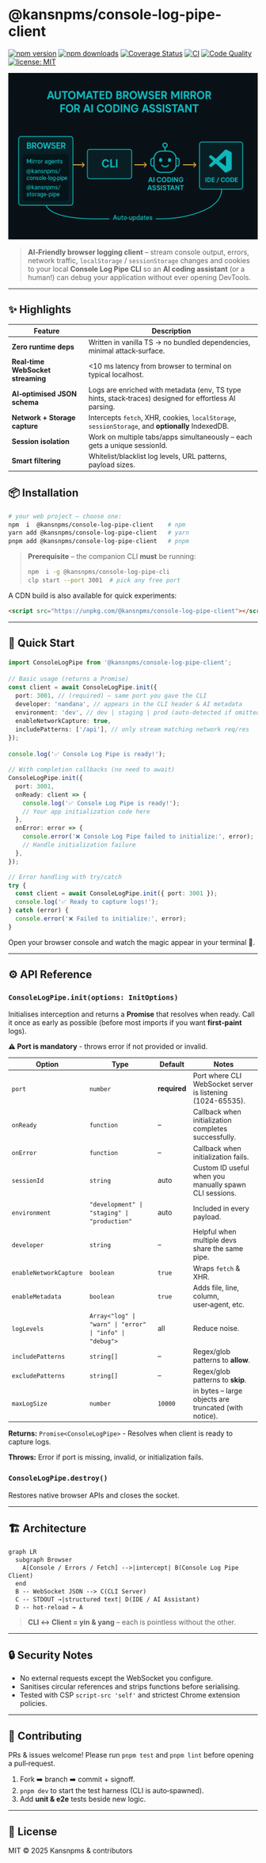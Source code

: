 # @kansnpms/console-log-pipe-client

[![npm version](https://img.shields.io/npm/v/@kansnpms/console-log-pipe-client.svg)](https://www.npmjs.com/package/@kansnpms/console-log-pipe-client)
[![npm downloads](https://img.shields.io/npm/dt/@kansnpms/console-log-pipe-client.svg)](https://www.npmjs.com/package/@kansnpms/console-log-pipe-client)
[![Coverage Status](https://img.shields.io/badge/coverage-96.77%25-brightgreen.svg)](https://github.com/kgptapps/consolelogpipe)
[![CI](https://github.com/kgptapps/consolelogpipe/actions/workflows/ci.yml/badge.svg)](https://github.com/kgptapps/consolelogpipe/actions/workflows/ci.yml)
[![Code Quality](https://github.com/kgptapps/consolelogpipe/actions/workflows/code-quality.yml/badge.svg)](https://github.com/kgptapps/consolelogpipe/actions/workflows/code-quality.yml)
[![license: MIT](https://img.shields.io/badge/License-MIT-green.svg)](LICENSE)

![Console Log Pipe Client](https://raw.githubusercontent.com/kgptapps/consolelogpipe/main/images/KansBrowserMirrorAgents.png)

> **AI‑Friendly browser logging client** – stream console output, errors, network traffic,
> `localStorage` / `sessionStorage` changes and cookies to your local **Console Log Pipe CLI** so an
> **AI coding assistant** (or a human!) can debug your application without ever opening DevTools.

---

## ✨ Highlights

| Feature                           | Description                                                                                            |
| --------------------------------- | ------------------------------------------------------------------------------------------------------ |
| **Zero runtime deps**             | Written in vanilla TS → no bundled dependencies, minimal attack‑surface.                               |
| **Real‑time WebSocket streaming** | <10 ms latency from browser to terminal on typical localhost.                                          |
| **AI‑optimised JSON schema**      | Logs are enriched with metadata (env, TS type hints, stack‑traces) designed for effortless AI parsing. |
| **Network + Storage capture**     | Intercepts `fetch`, XHR, cookies, `localStorage`, `sessionStorage`, and **optionally** IndexedDB.      |
| **Session isolation**             | Work on multiple tabs/apps simultaneously – each gets a unique sessionId.                              |
| **Smart filtering**               | Whitelist/blacklist log levels, URL patterns, payload sizes.                                           |

## 📦 Installation

```bash
# your web project – choose one:
npm  i  @kansnpms/console-log-pipe-client    # npm
yarn add @kansnpms/console-log-pipe-client   # yarn
pnpm add @kansnpms/console-log-pipe-client   # pnpm
```

> **Prerequisite** – the companion CLI **must** be running:
>
> ```bash
> npm  i -g @kansnpms/console-log-pipe-cli
> clp start --port 3001  # pick any free port
> ```

A CDN build is also available for quick experiments:

```html
<script src="https://unpkg.com/@kansnpms/console-log-pipe-client"></script>
```

---

## 🚀 Quick Start

```ts
import ConsoleLogPipe from '@kansnpms/console-log-pipe-client';

// Basic usage (returns a Promise)
const client = await ConsoleLogPipe.init({
  port: 3001, // (required) – same port you gave the CLI
  developer: 'nandana', // appears in the CLI header & AI metadata
  environment: 'dev', // dev | staging | prod (auto‑detected if omitted)
  enableNetworkCapture: true,
  includePatterns: ['/api'], // only stream matching network req/res
});

console.log('✅ Console Log Pipe is ready!');
```

```ts
// With completion callbacks (no need to await)
ConsoleLogPipe.init({
  port: 3001,
  onReady: client => {
    console.log('✅ Console Log Pipe is ready!');
    // Your app initialization code here
  },
  onError: error => {
    console.error('❌ Console Log Pipe failed to initialize:', error);
    // Handle initialization failure
  },
});
```

```ts
// Error handling with try/catch
try {
  const client = await ConsoleLogPipe.init({ port: 3001 });
  console.log('✅ Ready to capture logs!');
} catch (error) {
  console.error('❌ Failed to initialize:', error);
}
```

Open your browser console and watch the magic appear in your terminal 📡.

---

## ⚙️ API Reference

### `ConsoleLogPipe.init(options: InitOptions)`

Initialises interception and returns a **Promise** that resolves when ready. Call it once as early
as possible (before most imports if you want **first‑paint** logs).

**⚠️ Port is mandatory** - throws error if not provided or invalid.

| Option                 | Type                                                     | Default      | Notes                                                      |
| ---------------------- | -------------------------------------------------------- | ------------ | ---------------------------------------------------------- |
| `port`                 | `number`                                                 | **required** | Port where CLI WebSocket server is listening (1024-65535). |
| `onReady`              | `function`                                               | –            | Callback when initialization completes successfully.       |
| `onError`              | `function`                                               | –            | Callback when initialization fails.                        |
| `sessionId`            | `string`                                                 | auto         | Custom ID useful when you manually spawn CLI sessions.     |
| `environment`          | `"development" \| "staging" \| "production"`             | auto         | Included in every payload.                                 |
| `developer`            | `string`                                                 | –            | Helpful when multiple devs share the same pipe.            |
| `enableNetworkCapture` | `boolean`                                                | `true`       | Wraps `fetch` & XHR.                                       |
| `enableMetadata`       | `boolean`                                                | `true`       | Adds file, line, column, user‑agent, etc.                  |
| `logLevels`            | `Array<"log" \| "warn" \| "error" \| "info" \| "debug">` | all          | Reduce noise.                                              |
| `includePatterns`      | `string[]`                                               | –            | Regex/glob patterns to **allow**.                          |
| `excludePatterns`      | `string[]`                                               | –            | Regex/glob patterns to **skip**.                           |
| `maxLogSize`           | `number`                                                 | `10000`      | in bytes – large objects are truncated (with notice).      |

**Returns:** `Promise<ConsoleLogPipe>` - Resolves when client is ready to capture logs.

**Throws:** Error if port is missing, invalid, or initialization fails.

### `ConsoleLogPipe.destroy()`

Restores native browser APIs and closes the socket.

---

## 🏗️ Architecture

```mermaid
graph LR
  subgraph Browser
    A[Console / Errors / Fetch] -->|intercept| B(Console Log Pipe Client)
  end
  B -- WebSocket JSON --> C(CLI Server)
  C -- STDOUT →|structured text| D(IDE / AI Assistant)
  D -- hot‑reload → A
```

> **CLI ↔ Client = yin & yang** – each is pointless without the other.

---

## 🔒 Security Notes

- No external requests except the WebSocket you configure.
- Sanitises circular references and strips functions before serialising.
- Tested with CSP `script-src 'self'` and strictest Chrome extension policies.

---

## 🤝 Contributing

PRs & issues welcome! Please run `pnpm test` and `pnpm lint` before opening a pull‑request.

1. Fork ➡️ branch ➡️ commit + signoff.
2. `pnpm dev` to start the test harness (CLI is auto‑spawned).
3. Add **unit & e2e** tests beside new logic.

---

## 📝 License

MIT © 2025 Kansnpms & contributors
